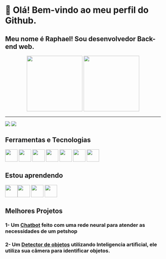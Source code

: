 # 👋 Olá! Bem-vindo ao meu perfil do Github.
## Meu nome é Raphael! Sou desenvolvedor Back-end web.

<div align="center">
  <a href="https://github.com/GabrielFeijo"></a>
  <img height="180em" src="https://github-readme-stats-sigma-five.vercel.app/api?username=raphaeltcf&show_icons=true&theme=tokyonight&include_all_commits=true&count_private=true"/>
  <img height="180em" src="https://github-readme-stats-sigma-five.vercel.app/api/top-langs/?username=raphaeltcf&layout=compact&theme=tokyonight"/>
</div>

*******
 <a href = "mailto:raphaeltcferreira@gmail.com"><img src="https://img.shields.io/badge/Gmail-D14836?style=for-the-badge&logo=gmail&logoColor=white" target="_blank"></a>
  <a href="https://www.linkedin.com/in/raphael-torres-cs/" target="_blank"><img src="https://img.shields.io/badge/LinkedIn-0077B5?style=for-the-badge&logo=linkedin&logoColor=white" target="_blank"></a>

## Ferramentas e Tecnologias
<img src="https://cdn.jsdelivr.net/gh/devicons/devicon/icons/git/git-original.svg" width="40" height="40"/> <img src="https://cdn.jsdelivr.net/gh/devicons/devicon/icons/slack/slack-original.svg" width="40" height="40"/>
<img src="https://cdn.jsdelivr.net/gh/devicons/devicon/icons/trello/trello-plain.svg" width="40" height="40"/>
<img src="https://cdn.jsdelivr.net/gh/devicons/devicon/icons/vscode/vscode-original.svg" width="40" height="40"/>
<img src="https://cdn.jsdelivr.net/gh/devicons/devicon/icons/python/python-original.svg" width="40" height="40"/>
<img src="https://cdn.jsdelivr.net/gh/devicons/devicon/icons/django/django-plain.svg" width="40" height="40"/>
<img src="https://cdn.jsdelivr.net/gh/devicons/devicon/icons/docker/docker-original.svg" width="40" height="40"/>




## Estou aprendendo
<img src="https://cdn.jsdelivr.net/gh/devicons/devicon/icons/nodejs/nodejs-original.svg" width="40" height="40"/><img src="https://cdn.jsdelivr.net/gh/devicons/devicon/icons/mysql/mysql-original-wordmark.svg" width="40" height="40"/>
<img src="https://cdn.jsdelivr.net/gh/devicons/devicon/icons/typescript/typescript-plain.svg" width="40" height="40"/>
<img src="https://cdn.jsdelivr.net/gh/devicons/devicon/icons/nestjs/nestjs-plain.svg" width="40" height="40"/>



## Melhores Projetos

### 1- Um [Chatbot](https://github.com/raphaeltcf/Chatbot) feito com uma rede neural para atender as necessidades de um petshop
### 2- Um [Detector de objetos](https://github.com/raphaeltcf/detects-objects-with-IA) utilizando Inteligencia artificial, ele utiliza sua câmera para identificar objetos.

